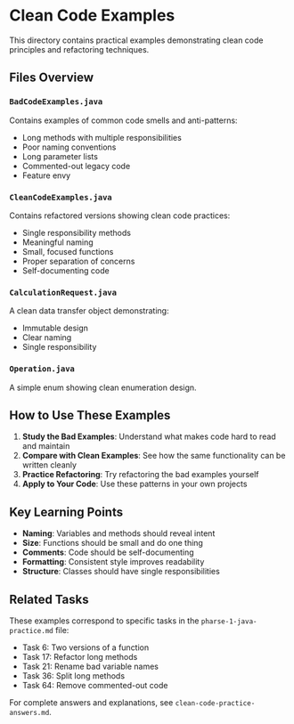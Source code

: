 # Clean Code Examples

This directory contains practical examples demonstrating clean code principles and refactoring techniques.

## Files Overview

### `BadCodeExamples.java`
Contains examples of common code smells and anti-patterns:
- Long methods with multiple responsibilities
- Poor naming conventions
- Long parameter lists
- Commented-out legacy code
- Feature envy

### `CleanCodeExamples.java`
Contains refactored versions showing clean code practices:
- Single responsibility methods
- Meaningful naming
- Small, focused functions
- Proper separation of concerns
- Self-documenting code

### `CalculationRequest.java`
A clean data transfer object demonstrating:
- Immutable design
- Clear naming
- Single responsibility

### `Operation.java`
A simple enum showing clean enumeration design.

## How to Use These Examples

1. **Study the Bad Examples**: Understand what makes code hard to read and maintain
2. **Compare with Clean Examples**: See how the same functionality can be written cleanly
3. **Practice Refactoring**: Try refactoring the bad examples yourself
4. **Apply to Your Code**: Use these patterns in your own projects

## Key Learning Points

- **Naming**: Variables and methods should reveal intent
- **Size**: Functions should be small and do one thing
- **Comments**: Code should be self-documenting
- **Formatting**: Consistent style improves readability
- **Structure**: Classes should have single responsibilities

## Related Tasks

These examples correspond to specific tasks in the `pharse-1-java-practice.md` file:
- Task 6: Two versions of a function
- Task 17: Refactor long methods
- Task 21: Rename bad variable names
- Task 36: Split long methods
- Task 64: Remove commented-out code

For complete answers and explanations, see `clean-code-practice-answers.md`. 